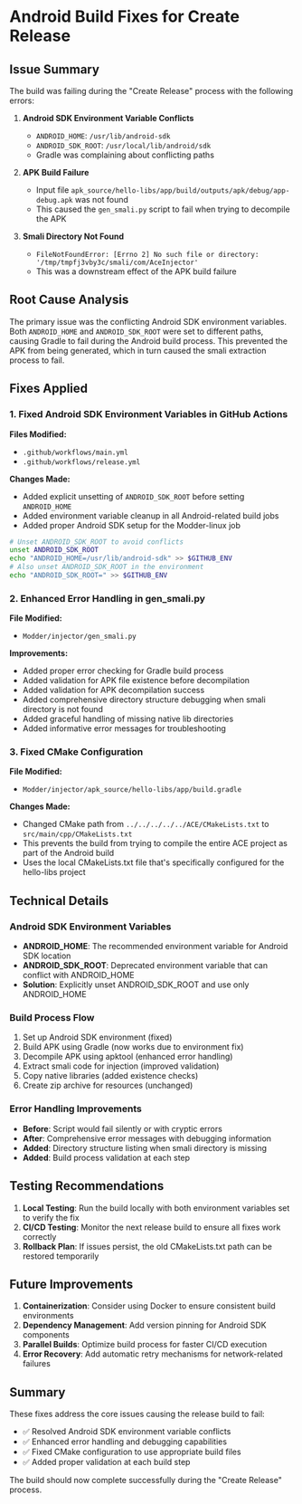 # Android Build Fixes for Create Release

## Issue Summary

The build was failing during the "Create Release" process with the following errors:

1. **Android SDK Environment Variable Conflicts**
   - `ANDROID_HOME`: `/usr/lib/android-sdk`
   - `ANDROID_SDK_ROOT`: `/usr/local/lib/android/sdk`
   - Gradle was complaining about conflicting paths

2. **APK Build Failure**
   - Input file `apk_source/hello-libs/app/build/outputs/apk/debug/app-debug.apk` was not found
   - This caused the `gen_smali.py` script to fail when trying to decompile the APK

3. **Smali Directory Not Found**
   - `FileNotFoundError: [Errno 2] No such file or directory: '/tmp/tmpfj3vby3c/smali/com/AceInjector'`
   - This was a downstream effect of the APK build failure

## Root Cause Analysis

The primary issue was the conflicting Android SDK environment variables. Both `ANDROID_HOME` and `ANDROID_SDK_ROOT` were set to different paths, causing Gradle to fail during the Android build process. This prevented the APK from being generated, which in turn caused the smali extraction process to fail.

## Fixes Applied

### 1. Fixed Android SDK Environment Variables in GitHub Actions

**Files Modified:**
- `.github/workflows/main.yml`
- `.github/workflows/release.yml`

**Changes Made:**
- Added explicit unsetting of `ANDROID_SDK_ROOT` before setting `ANDROID_HOME`
- Added environment variable cleanup in all Android-related build jobs
- Added proper Android SDK setup for the Modder-linux job

```bash
# Unset ANDROID_SDK_ROOT to avoid conflicts
unset ANDROID_SDK_ROOT
echo "ANDROID_HOME=/usr/lib/android-sdk" >> $GITHUB_ENV
# Also unset ANDROID_SDK_ROOT in the environment
echo "ANDROID_SDK_ROOT=" >> $GITHUB_ENV
```

### 2. Enhanced Error Handling in gen_smali.py

**File Modified:**
- `Modder/injector/gen_smali.py`

**Improvements:**
- Added proper error checking for Gradle build process
- Added validation for APK file existence before decompilation
- Added validation for APK decompilation success
- Added comprehensive directory structure debugging when smali directory is not found
- Added graceful handling of missing native lib directories
- Added informative error messages for troubleshooting

### 3. Fixed CMake Configuration

**File Modified:**
- `Modder/injector/apk_source/hello-libs/app/build.gradle`

**Changes Made:**
- Changed CMake path from `../../../../../ACE/CMakeLists.txt` to `src/main/cpp/CMakeLists.txt`
- This prevents the build from trying to compile the entire ACE project as part of the Android build
- Uses the local CMakeLists.txt file that's specifically configured for the hello-libs project

## Technical Details

### Android SDK Environment Variables
- **ANDROID_HOME**: The recommended environment variable for Android SDK location
- **ANDROID_SDK_ROOT**: Deprecated environment variable that can conflict with ANDROID_HOME
- **Solution**: Explicitly unset ANDROID_SDK_ROOT and use only ANDROID_HOME

### Build Process Flow
1. Set up Android SDK environment (fixed)
2. Build APK using Gradle (now works due to environment fix)
3. Decompile APK using apktool (enhanced error handling)
4. Extract smali code for injection (improved validation)
5. Copy native libraries (added existence checks)
6. Create zip archive for resources (unchanged)

### Error Handling Improvements
- **Before**: Script would fail silently or with cryptic errors
- **After**: Comprehensive error messages with debugging information
- **Added**: Directory structure listing when smali directory is missing
- **Added**: Build process validation at each step

## Testing Recommendations

1. **Local Testing**: Run the build locally with both environment variables set to verify the fix
2. **CI/CD Testing**: Monitor the next release build to ensure all fixes work correctly
3. **Rollback Plan**: If issues persist, the old CMakeLists.txt path can be restored temporarily

## Future Improvements

1. **Containerization**: Consider using Docker to ensure consistent build environments
2. **Dependency Management**: Add version pinning for Android SDK components
3. **Parallel Builds**: Optimize build process for faster CI/CD execution
4. **Error Recovery**: Add automatic retry mechanisms for network-related failures

## Summary

These fixes address the core issues causing the release build to fail:
- ✅ Resolved Android SDK environment variable conflicts
- ✅ Enhanced error handling and debugging capabilities
- ✅ Fixed CMake configuration to use appropriate build files
- ✅ Added proper validation at each build step

The build should now complete successfully during the "Create Release" process.